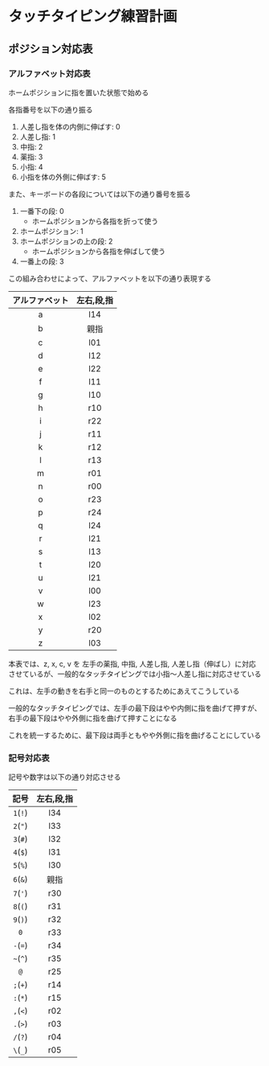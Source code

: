 # タッチタイピング練習計画

## ポジション対応表

### アルファベット対応表
ホームポジションに指を置いた状態で始める

各指番号を以下の通り振る

1. 人差し指を体の内側に伸ばす: 0
2. 人差し指: 1
3. 中指: 2
4. 薬指: 3
5. 小指: 4
6. 小指を体の外側に伸ばす: 5

また、キーボードの各段については以下の通り番号を振る

1. 一番下の段: 0
    - ホームポジションから各指を折って使う
2. ホームポジション: 1
3. ホームポジションの上の段: 2
    - ホームポジションから各指を伸ばして使う
4. 一番上の段: 3

この組み合わせによって、アルファベットを以下の通り表現する

アルファベット | 左右,段,指
:--:           | :--:
a              | l14
b              | 親指
c              | l01
d              | l12
e              | l22
f              | l11
g              | l10
h              | r10
i              | r22
j              | r11
k              | r12
l              | r13
m              | r01
n              | r00
o              | r23
p              | r24
q              | l24
r              | l21
s              | l13
t              | l20
u              | l21
v              | l00
w              | l23
x              | l02
y              | r20
z              | l03

本表では、z, x, c, v を 左手の薬指, 中指, 人差し指, 人差し指（伸ばし）に対応させているが、一般的なタッチタイピングでは小指〜人差し指に対応させている

これは、左手の動きを右手と同一のものとするためにあえてこうしている

一般的なタッチタイピングでは、左手の最下段はやや内側に指を曲げて押すが、右手の最下段はやや外側に指を曲げて押すことになる

これを統一するために、最下段は両手ともやや外側に指を曲げることにしている

### 記号対応表
記号や数字は以下の通り対応させる

記号   | 左右,段,指
:--:   | :--:
`1`(`!`) | l34
`2`(`"`) | l33
`3`(`#`) | l32
`4`(`$`) | l31
`5`(`%`) | l30
`6`(`&`) | 親指
`7`(`'`) | r30
`8`(`(`) | r31
`9`(`)`) | r32
`0`      | r33
`-`(`=`) | r34
`~`(`^`) | r35
`@`      | r25
`;`(`+`) | r14
`:`(`*`) | r15
`,`(`<`) | r02
`.`(`>`) | r03
`/`(`?`) | r04
`\`(`_`) | r05

